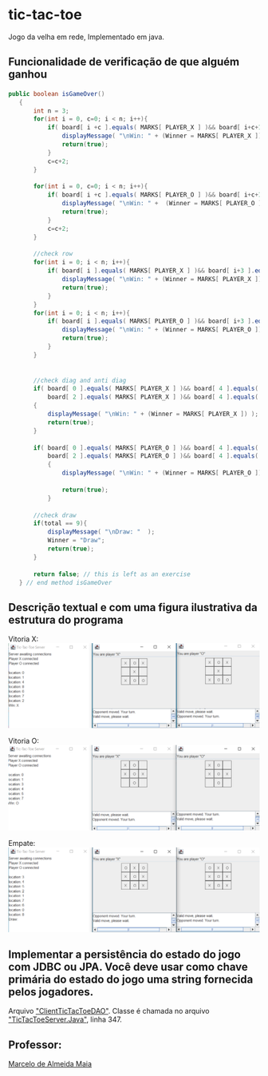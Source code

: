# tic-tac-toe
 Jogo da velha em rede, Implementado em java. 
## Funcionalidade de verificação de que alguém ganhou
```java
public boolean isGameOver() 
   {
	   int n = 3;
	   for(int i = 0, c=0; i < n; i++){
           if( board[ i +c ].equals( MARKS[ PLAYER_X ] )&& board[ i+c+1 ].equals( MARKS[ PLAYER_X ] ) && board[ i+c+2 ].equals( MARKS[ PLAYER_X ] )) {
        	   displayMessage( "\nWin: " + (Winner = MARKS[ PLAYER_X ]) );
               return(true);
           }
           c=c+2;
       }
	   
	   for(int i = 0, c=0; i < n; i++){
           if( board[ i +c ].equals( MARKS[ PLAYER_O ] )&& board[ i+c+1 ].equals( MARKS[ PLAYER_O ] ) && board[ i+c+2 ].equals( MARKS[ PLAYER_O ] )) {
        	   displayMessage( "\nWin: " +  (Winner = MARKS[ PLAYER_O ]) );
        	   return(true);
           }
           c=c+2;
       }
	   
       //check row
	   for(int i = 0; i < n; i++){
           if( board[ i ].equals( MARKS[ PLAYER_X ] )&& board[ i+3 ].equals( MARKS[ PLAYER_X ] ) && board[ i+6 ].equals( MARKS[ PLAYER_X ] )) {
        	   displayMessage( "\nWin: " + (Winner = MARKS[ PLAYER_X ])  );
        	   return(true);
           }
       }
	   for(int i = 0; i < n; i++){
           if( board[ i ].equals( MARKS[ PLAYER_O ] )&& board[ i+3 ].equals( MARKS[ PLAYER_O ] ) && board[ i+6 ].equals( MARKS[ PLAYER_O ] )) {
        	   displayMessage( "\nWin: " + (Winner = MARKS[ PLAYER_O ])  );
        	   return(true);
           }
       }
	   

       //check diag and anti diag
       if( board[ 0 ].equals( MARKS[ PLAYER_X ] )&& board[ 4 ].equals( MARKS[ PLAYER_X ] ) && board[ 8 ].equals( MARKS[ PLAYER_X ] )||
     	   board[ 2 ].equals( MARKS[ PLAYER_X ] )&& board[ 4 ].equals( MARKS[ PLAYER_X ] ) && board[ 6 ].equals( MARKS[ PLAYER_X ] )    )  
       {
    	   displayMessage( "\nWin: " + (Winner = MARKS[ PLAYER_X ]) );
    	   return(true);
       }
       
       if( board[ 0 ].equals( MARKS[ PLAYER_O ] )&& board[ 4 ].equals( MARKS[ PLAYER_O ] ) && board[ 8 ].equals( MARKS[ PLAYER_O ] )||
           board[ 2 ].equals( MARKS[ PLAYER_O ] )&& board[ 4 ].equals( MARKS[ PLAYER_O ] ) && board[ 6 ].equals( MARKS[ PLAYER_O ] )    )  
           {
    	       displayMessage( "\nWin: " + (Winner = MARKS[ PLAYER_O ])  );
    	       
    	       return(true);
           }

       //check draw
       if(total == 9){
    	   displayMessage( "\nDraw: "  );
    	   Winner = "Draw";
    	   return(true);
       }
       
	   return false; // this is left as an exercise
   } // end method isGameOver
   ```
 ## Descrição textual e com uma figura ilustrativa da estrutura do programa
 Vitoria X:
 ![alt text](https://github.com/guisoares1/Imagens/blob/main/VitoriaX.png)
 
  Vitoria O:
 ![alt text](https://github.com/guisoares1/Imagens/blob/main/VitoriaO.png)
 
 Empate:
 ![alt text](https://github.com/guisoares1/Imagens/blob/main/Draw.png)

## Implementar a persistência do estado do jogo com JDBC ou JPA. Você deve usar como chave primária do estado do jogo uma string fornecida pelos jogadores.
Arquivo ["ClientTicTacToeDAO"](https://github.com/guisoares1/tic-tac-toe/blob/main/App/infra/ClientTicTacToeDAO.java). Classe é chamada no arquivo ["TicTacToeServer.Java"](https://github.com/guisoares1/tic-tac-toe/blob/main/App/TicTacToeServer.java), linha 347.

## Professor:
[Marcelo de Almeida Maia](http://www.portal.facom.ufu.br/pessoas/docentes/marcelo-de-almeida-maia)
